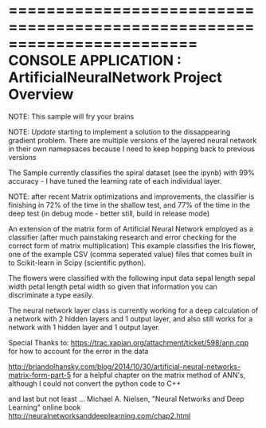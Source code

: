========================================================================
    CONSOLE APPLICATION : ArtificialNeuralNetwork Project Overview
========================================================================

NOTE: This sample will fry your brains 

NOTE: *Update* starting to implement a solution to the dissappearing gradient
problem. There are multiple versions of the layered neural network in 
their own namepsaces because I need to keep hopping back to previous versions

The Sample currently classifies the spiral dataset (see the ipynb) with 99%
accuracy - I have tuned the learning rate of each individual layer.

NOTE: after recent Matrix optimizations and improvements, the classifier is finishing in 72%
of the time in the shallow test, and 77% of the time in the deep test (in debug mode - better still, 
build in release mode)

An extension of the matrix form of Artificial Neural Network employed as a classifier 
(after much painstaking research and error checking for the correct form of matrix multiplication)
This example classifies the Iris flower, one of the example CSV (comma seperated value) files that
comes built in to Scikit-learn in Scipy (scientific python).

The flowers were classified with the following input data
sepal length
sepal width
petal length
petal width
so given that information you can discriminate a type easily. 

The neural network layer class is currently working for a deep calculation
of a network with 2 hidden layers and 1 output layer, and also still
works for a network with 1 hidden layer and 1 output layer. 

Special Thanks to:
https://trac.xapian.org/attachment/ticket/598/ann.cpp
for how to account for the error in the data

http://briandolhansky.com/blog/2014/10/30/artificial-neural-networks-matrix-form-part-5
for a helpful chapter on the matrix method of ANN's, although I could not convert the 
python code to C++

and last but not least ...
Michael A. Nielsen, "Neural Networks and Deep Learning"
online book
http://neuralnetworksanddeeplearning.com/chap2.html
